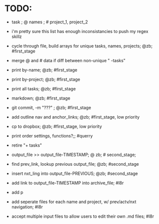 # TODO:

- task ; @ names ; # project_1, project_2
- i'm pretty sure this list has enough inconsistancies to push my regex skillz

- cycle through file, build arrays for unique tasks, names, projects; @zb; #first_stage
- merge @ and # data if diff between non-unique " -tasks"
- print by-name; @zb; #first_stage	 
- print by-project; @zb; #first_stage  
- print all tasks; @zb; #first_stage	  
- markdown; @zb; #first_stage
- git commit, -m "???" ; @zb; #first_stage
- add outline nav and anchor_links; @zb; #first_stage, low priority
- cp to dropbox; @zb; #first_stage, low priority
- print order settings, functions?;; #querry

- retire "+ tasks"
- output_file >> output_file-TIMESTAMP; @ zb; # second_stage;
- find prev_link, lookup previous output_file; @zb; #second_stage
- insert nxt_ling into output_file-PREVIOUS; @zb; #second_stage

- add link to output_file-TIMESTAMP into archive_file; #l8r
- add p
- add seperate files for each name and project, w/ prev/actv/nxt navigation; #l8r
- accept multiple input files to allow users to edit their own .md files; #l8r
